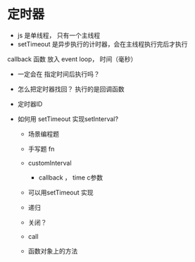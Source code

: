 # 定时器
- js 是单线程， 只有一个主线程
- setTimeout 是异步执行的计时器，会在主线程执行完后才执行

 callback 函数 放入 event loop， 时间（毫秒）
 - 一定会在 指定时间后执行吗？
 - 怎么把定时器找回？
    执行的是回调函数
 - 定时器ID

 - 如何用 setTimeout 实现setInterval?
    - 场景编程题
    - 手写题 fn
    - customInterval
      - callback ， time c参数
    - 可以用setTimeout 实现
    - 递归
    - 关闭？ 

    - call 
     - 函数对象上的方法